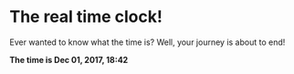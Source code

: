 # The real time clock!

Ever wanted to know what the time is? Well, your journey is about to end!

**The time is Dec 01, 2017, 18:42**